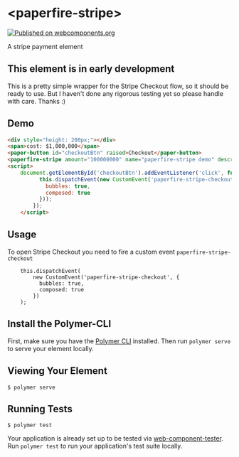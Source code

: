 # \<paperfire-stripe\>
[![Published on webcomponents.org](https://img.shields.io/badge/webcomponents.org-published-blue.svg)](https://www.webcomponents.org/element/paperfireElements/paperfire-stripe)

A stripe payment element

## This element is in early development

This is a pretty simple wrapper for the Stripe Checkout flow, so it should be ready to use. But I haven't done any rigorous testing yet so please handle with care. Thanks :)

## Demo
<!--
```
<custom-element-demo>
  <template>
    <link rel="import" href="paperfire-stripe.html">
    <link rel="import" href="../paper-button/paper-button.html">
    <next-code-block></next-code-block>
  </template>
  
</custom-element-demo>
```
-->
```html
<div style="height: 200px;"></div>
<span>cost: $1,000,000</span>
<paper-button id="checkoutBtn" raised>Checkout</paper-button>
<paperfire-stripe amount="100000000" name="paperfire-stripe demo" description="Something really cool"></paperfire-stripe>
<script>
    document.getElementById('checkoutBtn').addEventListener('click', function () {
          this.dispatchEvent(new CustomEvent('paperfire-stripe-checkout', {
            bubbles: true,
            composed: true
          }));
        });
    </script>
```

## Usage
To open Stripe Checkout you need to fire a custom event `paperfire-stripe-checkout`
```
    this.dispatchEvent(
        new CustomEvent('paperfire-stripe-checkout', {
          bubbles: true,
          composed: true
        })
    );
```


## Install the Polymer-CLI

First, make sure you have the [Polymer CLI](https://www.npmjs.com/package/polymer-cli) installed. Then run `polymer serve` to serve your element locally.

## Viewing Your Element

```
$ polymer serve
```

## Running Tests

```
$ polymer test
```

Your application is already set up to be tested via [web-component-tester](https://github.com/Polymer/web-component-tester). Run `polymer test` to run your application's test suite locally.
